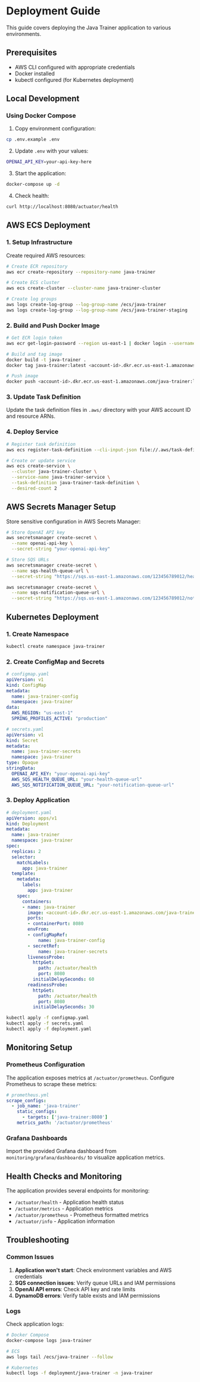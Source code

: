 # Deployment Guide

This guide covers deploying the Java Trainer application to various environments.

## Prerequisites

- AWS CLI configured with appropriate credentials
- Docker installed
- kubectl configured (for Kubernetes deployment)

## Local Development

### Using Docker Compose

1. Copy environment configuration:
```bash
cp .env.example .env
```

2. Update `.env` with your values:
```bash
OPENAI_API_KEY=your-api-key-here
```

3. Start the application:
```bash
docker-compose up -d
```

4. Check health:
```bash
curl http://localhost:8080/actuator/health
```

## AWS ECS Deployment

### 1. Setup Infrastructure

Create required AWS resources:

```bash
# Create ECR repository
aws ecr create-repository --repository-name java-trainer

# Create ECS cluster
aws ecs create-cluster --cluster-name java-trainer-cluster

# Create log groups
aws logs create-log-group --log-group-name /ecs/java-trainer
aws logs create-log-group --log-group-name /ecs/java-trainer-staging
```

### 2. Build and Push Docker Image

```bash
# Get ECR login token
aws ecr get-login-password --region us-east-1 | docker login --username AWS --password-stdin <account-id>.dkr.ecr.us-east-1.amazonaws.com

# Build and tag image
docker build -t java-trainer .
docker tag java-trainer:latest <account-id>.dkr.ecr.us-east-1.amazonaws.com/java-trainer:latest

# Push image
docker push <account-id>.dkr.ecr.us-east-1.amazonaws.com/java-trainer:latest
```

### 3. Update Task Definition

Update the task definition files in `.aws/` directory with your AWS account ID and resource ARNs.

### 4. Deploy Service

```bash
# Register task definition
aws ecs register-task-definition --cli-input-json file://.aws/task-definition-production.json

# Create or update service
aws ecs create-service \
  --cluster java-trainer-cluster \
  --service-name java-trainer-service \
  --task-definition java-trainer-task-definition \
  --desired-count 2
```

## AWS Secrets Manager Setup

Store sensitive configuration in AWS Secrets Manager:

```bash
# Store OpenAI API key
aws secretsmanager create-secret \
  --name openai-api-key \
  --secret-string "your-openai-api-key"

# Store SQS URLs
aws secretsmanager create-secret \
  --name sqs-health-queue-url \
  --secret-string "https://sqs.us-east-1.amazonaws.com/123456789012/health-queue"

aws secretsmanager create-secret \
  --name sqs-notification-queue-url \
  --secret-string "https://sqs.us-east-1.amazonaws.com/123456789012/notification-queue"
```

## Kubernetes Deployment

### 1. Create Namespace

```bash
kubectl create namespace java-trainer
```

### 2. Create ConfigMap and Secrets

```yaml
# configmap.yaml
apiVersion: v1
kind: ConfigMap
metadata:
  name: java-trainer-config
  namespace: java-trainer
data:
  AWS_REGION: "us-east-1"
  SPRING_PROFILES_ACTIVE: "production"
```

```yaml
# secrets.yaml
apiVersion: v1
kind: Secret
metadata:
  name: java-trainer-secrets
  namespace: java-trainer
type: Opaque
stringData:
  OPENAI_API_KEY: "your-openai-api-key"
  AWS_SQS_HEALTH_QUEUE_URL: "your-health-queue-url"
  AWS_SQS_NOTIFICATION_QUEUE_URL: "your-notification-queue-url"
```

### 3. Deploy Application

```yaml
# deployment.yaml
apiVersion: apps/v1
kind: Deployment
metadata:
  name: java-trainer
  namespace: java-trainer
spec:
  replicas: 2
  selector:
    matchLabels:
      app: java-trainer
  template:
    metadata:
      labels:
        app: java-trainer
    spec:
      containers:
      - name: java-trainer
        image: <account-id>.dkr.ecr.us-east-1.amazonaws.com/java-trainer:latest
        ports:
        - containerPort: 8080
        envFrom:
        - configMapRef:
            name: java-trainer-config
        - secretRef:
            name: java-trainer-secrets
        livenessProbe:
          httpGet:
            path: /actuator/health
            port: 8080
          initialDelaySeconds: 60
        readinessProbe:
          httpGet:
            path: /actuator/health
            port: 8080
          initialDelaySeconds: 30
```

```bash
kubectl apply -f configmap.yaml
kubectl apply -f secrets.yaml
kubectl apply -f deployment.yaml
```

## Monitoring Setup

### Prometheus Configuration

The application exposes metrics at `/actuator/prometheus`. Configure Prometheus to scrape these metrics:

```yaml
# prometheus.yml
scrape_configs:
  - job_name: 'java-trainer'
    static_configs:
      - targets: ['java-trainer:8080']
    metrics_path: '/actuator/prometheus'
```

### Grafana Dashboards

Import the provided Grafana dashboard from `monitoring/grafana/dashboards/` to visualize application metrics.

## Health Checks and Monitoring

The application provides several endpoints for monitoring:

- `/actuator/health` - Application health status
- `/actuator/metrics` - Application metrics
- `/actuator/prometheus` - Prometheus formatted metrics
- `/actuator/info` - Application information

## Troubleshooting

### Common Issues

1. **Application won't start**: Check environment variables and AWS credentials
2. **SQS connection issues**: Verify queue URLs and IAM permissions
3. **OpenAI API errors**: Check API key and rate limits
4. **DynamoDB errors**: Verify table exists and IAM permissions

### Logs

Check application logs:

```bash
# Docker Compose
docker-compose logs java-trainer

# ECS
aws logs tail /ecs/java-trainer --follow

# Kubernetes
kubectl logs -f deployment/java-trainer -n java-trainer
```